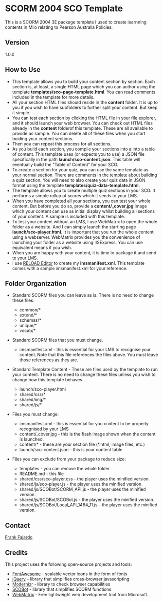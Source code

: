 # SCORM 2004 SCO Template #


This is a SCORM 2004 3E package template I used to create learnning contents in Milo relating to Pearson Australia Policies. 


## Version ##

1.0.0


## How to Use ##

* This template allows you to build your content section by section. Each section is, at least, a single HTML page which you can author using the template **templates/sco-page-template.html**. You can read comments included in the template for more details.
* All your section HTML files should reside in the **content** folder. It is up to you if you wish to have subfolders to further split your content. But keep it simple.
* You can test each section by clicking the HTML file in your file explorer, and it should launch your web browser. You can check out HTML files already in the **content** folderof this template. These are all available to provide as sample. You can delete all of these files when you start buiding your content sections.
* Then you can repeat this process for all sections.
* As you build each section, you compile your sections into a into a table of content. This template uses (or expects you to use) a JSON file specifically in the path **launch/sco-content.json**. This table will eventually build the "Table of Content" for your SCO.
* To create a section for your quiz, you can use the same template as your normal section. There are comments in the template about building a quiz section. You will need to also create your quiz data in JSON format using the template **templates/quiz-data-template.html**.
* The template allows you to create multiple quiz sections in your SCO. It performs a simple rollup of scores which it sends to your LMS.
* When you have completed all your sections, you can test your whole content. But before you do so, provide a **content/_cover.jpg** image which your content can use as initial display whilst building all sections of your content. A sample is included with this template.
* To test your content without an LMS, I use WebMatrix to open the whole folder as a website. And I can simply launch the starting page **launch/sco-player.html**. It is important that you run the whole content using a webserver. WebMatrix provides you the convenience of launching your folder as a website using IISExpress. You can use equivalent means if you wish.
* When you are happy with your content, it is time to package it and send to your LMS.
* I use [RELOAD Editor] to create my **imsmanifest.xml**. This template comes with a sample imsmanifest.xml for your reference.


## Folder Organization ##

  * Standard SCORM files you can leave as is. There is no need to change these files.

    * common/*
    * extend/*
    * schemas/*
    * unique/*
    * vocab/*


  * Standard SCORM files that you must change.
 
    * imsmanifest.xml - this is essential for your LMS to recognise your content. Note that this file references the files above. You must leave those references as they are.


  * Standard Template Content - These are files used by the template to run your content. There is no need to change these files unless you wish to change how this template behaves.
 
    * launch/sco-player.html
    * shared/css/*
    * shared/img/*
    * shared/js/*


  * Files you must change:
 
    * imsmanifest.xml - this is essential for you content to be properly recognised by your LMS
    * content/_cover.jpg - this is the flash image shown when the content is launched.
    * content/* - these are your section file (*.html, image files, etc.)
    * launch/sco-content.json - this is your content table


  * Files you can exclude from your package to reduce size:
 
    * templates - you can remove the whole folder
    * README.md - this file
    * shared/css/sco-player.css - the player uses the minified version.
    * shared/js/sco-player.js - the player uses the minified version. 
    * shared/js/SCOBot/SCORM_API.js - the player uses the minified version.
    * shared/js/SCOBot/SCOBot.js - the player uses the minified version.
    * shared/js/SCOBot/Local_API_1484_11.js - the player uses the minified version.


## Contact ##

[Frank Fajardo]


## Credits ##

This project uses the following open-source projects and tools:

* [FontAwesome] - scalable vector icons in the form of fonts
* [jQuery] - library that simplifies cross-browser javascripting
* [Modernizr] - library to check browser capabilities
* [SCOBot] - library that simplifies SCORM functions
* [WebMatrix] - Free lightweight web development tool from Microsoft.



[Frank Fajardo]:https://neo.pearson.com/people/UFajaFr
[FontAwesome]:http://fortawesome.github.io/Font-Awesome/
[jQuery]:http://jquery.com
[Modernizr]:http://modernizr.com/
[SCOBot]:https://github.com/cybercussion/SCOBot/wiki/SCORM-SCOBot-Documentation
[RELOAD Editor]:http://www.reload.ac.uk/new/editor.html
[SCORM Cloud]:https://cloud.scorm.com/
[WebMatrix]:http://www.microsoft.com/web/webmatrix/
    